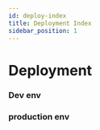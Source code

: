 ```yaml
---
id: deploy-index  
title: Deployment Index  
sidebar_position: 1
---
```


# Deployment


### Dev env 




### production env 






